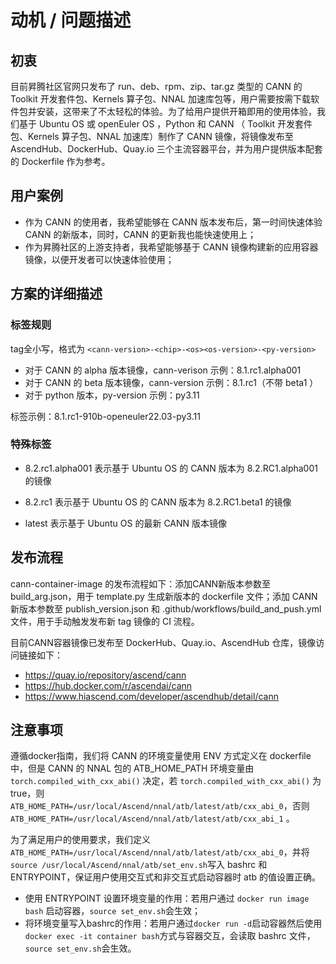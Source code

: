 # 动机 / 问题描述

## 初衷
目前昇腾社区官网只发布了 run、deb、rpm、zip、tar.gz 类型的 CANN 的 Toolkit 开发套件包、Kernels 算子包、NNAL 加速库包等，用户需要按需下载软件包并安装，这带来了不太轻松的体验。为了给用户提供开箱即用的使用体验，我们基于 Ubuntu OS 或 openEuler OS ，Python 和 CANN （ Toolkit 开发套件包、Kernels 算子包、NNAL 加速库）制作了 CANN 镜像，将镜像发布至 AscendHub、DockerHub、Quay.io 三个主流容器平台，并为用户提供版本配套的 Dockerfile 作为参考。

## 用户案例
- 作为 CANN 的使用者，我希望能够在 CANN 版本发布后，第一时间快速体验 CANN 的新版本，同时，CANN 的更新我也能快速使用上；
- 作为昇腾社区的上游支持者，我希望能够基于 CANN 镜像构建新的应用容器镜像，以便开发者可以快速体验使用；

## 方案的详细描述
### 标签规则
tag全小写，格式为 `<cann-version>-<chip>-<os><os-version>-<py-version>`
- 对于 CANN 的 alpha 版本镜像，cann-verison 示例：8.1.rc1.alpha001
- 对于 CANN 的 beta 版本镜像，cann-version 示例：8.1.rc1（不带 beta1 ）
- 对于 python 版本，py-version 示例：py3.11

标签示例：8.1.rc1-910b-openeuler22.03-py3.11

### 特殊标签
- 8.2.rc1.alpha001
  表示基于 Ubuntu OS 的 CANN 版本为 8.2.RC1.alpha001 的镜像

- 8.2.rc1 
  表示基于 Ubuntu OS 的 CANN 版本为 8.2.RC1.beta1 的镜像

- latest
  表示基于 Ubuntu OS 的最新 CANN 版本镜像

## 发布流程
 cann-container-image 的发布流程如下：添加CANN新版本参数至 build_arg.json，用于 template.py 生成新版本的 dockerfile 文件；添加 CANN  新版本参数至 publish_version.json 和 .github/workflows/build_and_push.yml 文件，用于手动触发发布新 tag 镜像的 CI 流程。

目前CANN容器镜像已发布至 DockerHub、Quay.io、AscendHub 仓库，镜像访问链接如下：
- https://quay.io/repository/ascend/cann
- https://hub.docker.com/r/ascendai/cann
- https://www.hiascend.com/developer/ascendhub/detail/cann

## 注意事项
遵循docker指南，我们将 CANN 的环境变量使用 ENV 方式定义在 dockerfile 中，但是 CANN 的 NNAL 包的 ATB_HOME_PATH 环境变量由 `torch.compiled_with_cxx_abi()` 决定，若 `torch.compiled_with_cxx_abi()` 为 true，则 `ATB_HOME_PATH=/usr/local/Ascend/nnal/atb/latest/atb/cxx_abi_0`，否则 `ATB_HOME_PATH=/usr/local/Ascend/nnal/atb/latest/atb/cxx_abi_1` 。

为了满足用户的使用要求，我们定义`ATB_HOME_PATH=/usr/local/Ascend/nnal/atb/latest/atb/cxx_abi_0`，并将`source /usr/local/Ascend/nnal/atb/set_env.sh`写入 bashrc 和 ENTRYPOINT，保证用户使用交互式和非交互式启动容器时 atb 的值设置正确。

- 使用 ENTRYPOINT 设置环境变量的作用：若用户通过 `docker run image bash` 启动容器，`source set_env.sh`会生效；
- 将环境变量写入bashrc的作用：若用户通过`docker run -d`启动容器然后使用`docker exec -it container bash`方式与容器交互，会读取 bashrc 文件，`source set_env.sh`会生效。


